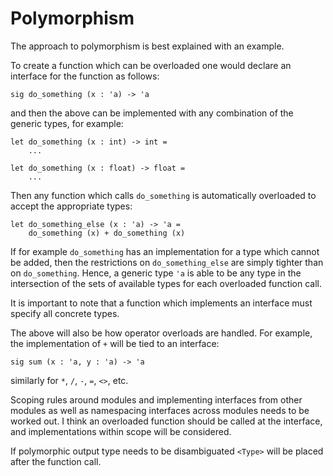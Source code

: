 # Polymorphism

The approach to polymorphism is best explained with an example.

To create a function which can be overloaded one would declare an interface for the function as follows:

```
sig do_something (x : 'a) -> 'a
```

and then the above can be implemented with any combination of the generic types, for example:

```
let do_something (x : int) -> int =
    ...

let do_something (x : float) -> float =
    ...
```

Then any function which calls `do_something` is automatically overloaded to accept the appropriate types:

```
let do_something_else (x : 'a) -> 'a =
    do_something (x) + do_something (x)
```

If for example `do_something` has an implementation for a type which cannot be added, then the restrictions on `do_something_else` are simply tighter than on `do_something`. Hence, a generic type `'a` is able to be any type in the intersection of the sets of available types for each overloaded function call.

It is important to note that a function which implements an interface must specify all concrete types.

The above will also be how operator overloads are handled. For example, the implementation of `+` will be tied to an interface:

```
sig sum (x : 'a, y : 'a) -> 'a
```

similarly for `*`, `/`, `-`, `=`, `<>`, etc.

Scoping rules around modules and implementing interfaces from other modules as well as namespacing interfaces across modules needs to be worked out. I think an overloaded function should be called at the interface, and implementations within scope will be considered.

If polymorphic output type needs to be disambiguated `<Type>` will be placed after the function call.
